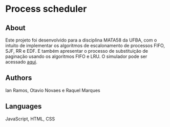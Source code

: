 # Process scheduler


## About

Este projeto foi desenvolvido para a disciplina MATA58 da UFBA, com o intuito de implementar os algoritmos de escalonamento de processos FIFO, SJF, RR e EDF. E também apresentar o processo de substituição de paginação usando os algoritmos FIFO e LRU. O simulador pode ser acessado <a href ="https://www.google.com/">aqui</a>.

## Authors
Ian Ramos, Otavio Novaes e Raquel Marques

## Languages
JavaScript, HTML, CSS
